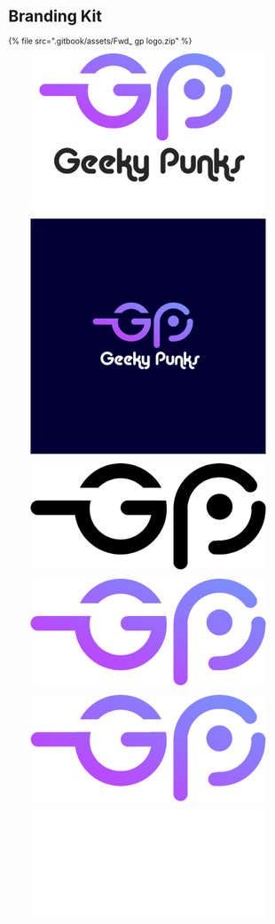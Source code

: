 # Branding Kit

{% file src=".gitbook/assets/Fwd_ gp logo.zip" %}

<div>

<figure><img src=".gitbook/assets/gp-logo.png" alt=""><figcaption></figcaption></figure>

 

<figure><img src=".gitbook/assets/gp.jpg" alt=""><figcaption></figcaption></figure>

 

<figure><img src=".gitbook/assets/icon black png.png" alt=""><figcaption></figcaption></figure>

 

<figure><img src=".gitbook/assets/icon png.png" alt=""><figcaption></figcaption></figure>

 

<figure><img src=".gitbook/assets/icon svg.svg" alt=""><figcaption></figcaption></figure>

 

<figure><img src=".gitbook/assets/icon-white.png" alt=""><figcaption></figcaption></figure>

</div>
